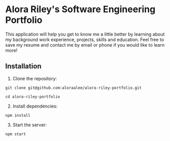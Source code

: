 # Alora Riley's Software Engineering Portfolio

This application will help you get to know me a little better by learning about my background work experience, projects, skills and education. Feel free to save my resume and contact me by email or phone if you would like to learn more!

## Installation

1. Clone the repository: 

```
git clone git@github.com:aloraalee/alora-riley-portfolio.git

cd alora-riley-portfolio
```

2. Install dependencies:

```
npm install
```

3. Start the server:

```
npm start
```